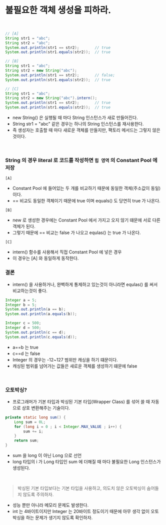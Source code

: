 # 불필요한 객체 생성을 피하라.
</br>

```java
// [A]
String str1 = "abc";
String str2 = "abc";
System.out.println(str1 == str2);       // true
System.out.println(str1.equals(str2));  // true

// [B]
String str1 = "abc";
String str2 = new String("abc");
System.out.println(str1 == str2);       // false;
System.out.println(str1.equals(str2));  // true

// [C]
String str1 = "abc";
String str2 = new String("abc").intern();
System.out.println(str1 == str2);       // true
System.out.println(str1.equals(str2));  // true
```
- new String() 은 실행될 때 마다 String 인스턴스가 새로 만들어진다.
- String str1 = "abc" 같은 경우는 하나의 String 인스턴스를 재사용한다.
- 즉 생성자는 호출할 때 마다 새로운 객체를 만들지만, 팩토리 메서드는 그렇지 않은 것이다.
</br>

### String 의 경우 literal 로 코드를 작성하면 `힙 영역` 의 Constant Pool 에 저장

`[A]`
- Constant Pool 에 들어있는 두 개를 비교하기 때문에 동일한 객체(주소값이 동일) 이다.
- == 비교도 동일한 객체이기 때문에 true 이며 equals() 도 당연히 true 가 나온다.

`[B]`
- new 로 생성한 경우에는 Constant Pool 에서 가지고 오지 않기 떄문에 서로 다른 객체가 된다.
- 그렇기 때문에 == 비교는 false 가 나오고 equlas() 는 true 가 나온다.

`[C]`
- intern() 함수를 사용해서 직접 Constant Pool 에 넣은 경우
- 이 경우는 [A] 와 동일하게 동작한다.

### 결론
- intern() 을 사용하거나, 완벽하게 통제하고 있는것이 아니라면 equlas() 를 써서 비교하는것이 좋다.

```java
Integer a = 5;
Integer b = 5;
System.out.println(a == b);
System.out.println(a.equals(b));

Integer c = 500;
Integer d = 500;
System.out.println(c == d);
System.out.println(c.equals(d));
```
- a==b 는 true
- c==d 는 false
- Integer 의 경우는 -12~127 범위만 캐싱을 하기 떄문이다.
- 캐싱된 범위를 넘어가는 값들은 새로운 객체를 생성하기 떄문에 false

</br>

### 오토박싱?
- 프로그래머가 기본 타입과 박싱된 기본 타입(Wrapper Class) 를 섞어 쓸 때 자동으로 상호 변환해주는 기술이다.
```java
private static long sum() {
	Long sum = 0L;	
	for (long i = 0 ; i < Integer.MAX_VALUE ; i++) {
		sum += i;
	}
	return sum;
}
```
- sum 을 long 이 아닌 Long 으로 선언
- long 타입의 i 가 Long 타입인 sum 에 더해질 때 마다 불필요한 Long 인스턴스가 생성된다.
</br>

> 박싱된 기본 타입보다는 기본 타입을 사용하고, 의도치 않은 오토박싱이 숨어들지 않도록 주의하자.
- 성능 뿐만 아니라 메모리 문제도 발생한다.
- int 는 4바이트이지만 Integer 는 20바이트 정도이기 때문에 아무 생각 없이 오토박싱을 하는 문제가 생기지 않도록 확인하자.





